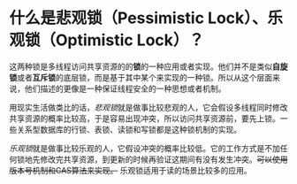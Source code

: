 # 什么是悲观锁（Pessimistic Lock）、乐观锁（Optimistic Lock）？
这两种锁是多线程访问共享资源的的**锁**的一种应用或者实现。他们并不是类似**自旋锁**或者**互斥锁**的底层锁，而是基于其中某个来实现的一种锁。所以从这个层面来说，他们描述的更像是一种保证线程安全的一种思想或者机制。

用现实生活做类比的话，*悲观锁*就是做事比较悲观的人，它会假设多线程同时修改共享资源的概率比较高，于是容易出现冲突，所以访问共享资源前，要先上锁。一些关系型数据库的行锁、表锁、读锁和写锁都是这种锁机制的实现。

*乐观锁*就是做事比较乐观的人，它假设冲突的概率比较低。它的工作方式是不加任何锁地先修改完共享资源，到更新的时候再验证这期间有没有发生冲突。~~可以使用版本号机制和CAS算法来实现。~~ 乐观锁适用于读的场景比较多的应用。